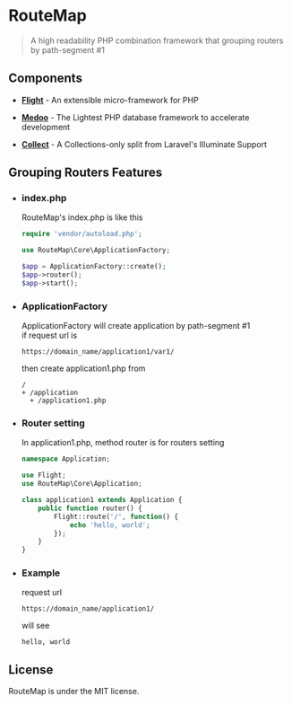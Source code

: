 
# RouteMap

 > A high readability PHP combination framework that grouping routers by path-segment #1

## Components

* [**Flight**](http://flightphp.com) - An extensible micro-framework for PHP

* [**Medoo**](https://medoo.in) - The Lightest PHP database framework to accelerate development

* [**Collect**](https://github.com/tightenco/collect) - A Collections-only split from Laravel's Illuminate Support

## Grouping Routers Features

* ### index.php
  RouteMap's index.php is like this
  ```php
  require 'vendor/autoload.php';

  use RouteMap\Core\ApplicationFactory;

  $app = ApplicationFactory::create();
  $app->router();
  $app->start();
  ```

* ### ApplicationFactory
  ApplicationFactory will create application by path-segment #1  
  if request url is
  ```
  https://domain_name/application1/var1/
  ```
  then create application1.php from
  ```
  /
  + /application
    + /application1.php
  ```

* ### Router setting
  In application1.php, method router is for routers setting
  ```php
  namespace Application;

  use Flight;
  use RouteMap\Core\Application;

  class application1 extends Application {
      public function router() {
          Flight::route('/', function() {
	          echo 'hello, world';
	      });
      }
  }
  ```

* ### Example
  request url
  ```
  https://domain_name/application1/
  ```
  will see
  ```
  hello, world
  ```

## License

RouteMap is under the MIT license.